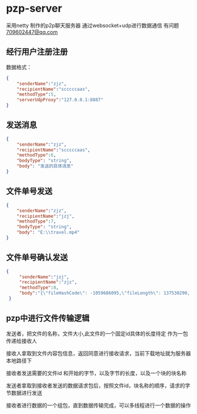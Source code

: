 # pzp-server
采用netty 制作的p2p聊天服务器 通过websocket+udp进行数据通信
有问题 709602447@qq.com
## 经行用户注册注册
数据格式：
```json
{
    "senderName":"zjz",
    "recipientName":"scccccaas",
    "methodType":5,
    "serverUdpProxy":"127.0.0.1:8887"
}
```
## 发送消息
```json
{
    "senderName":"zjz",
    "recipientName":"scccccaas",
    "methodType":6,
    "bodyType": "string",
    "body": "发送的具体消息"
}
```
## 文件单号发送
```json
{
    "senderName":"zjz",
    "recipientName":"jzj",
    "methodType":7,
    "bodyType": "string",
    "body": "E:\\travel.mp4"
}
```
## 文件单号确认发送
```json
{
     "senderName":"jzj",
     "recipientName":"zjz",
     "methodType":8,
     "body":"{\"fileHashCode\": -1059686095,\"fileLength\": 137530290, \"fileName\": \"travel.mp4\", \"recipientName\": \"jzj\", \"senderName\": \"zjz\" }"
 }
```
## pzp中进行文件传输逻辑

发送者，把文件的名称，文件大小,此文件的一个固定id具体的长度待定 作为一包传递给接收人

接收人拿取到文件内容包信息，返回同意进行接收请求，当前下载地址就为服务器本地路径下

接收者发送需要的文件id 和开始的字节，以及字节的长度，以及一个块的块名称

发送者拿取到接收者发送的数据请求包后，按照文件id，块名称的顺序，请求的字节数据进行发送

接收者进行数据的一个组包，直到数据传输完成，可以多线程进行一个数据的操作